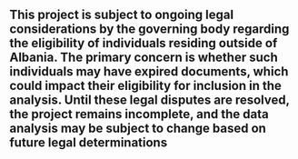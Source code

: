 ## This project is subject to ongoing legal considerations by the governing body regarding the eligibility of individuals residing outside of Albania. The primary concern is whether such individuals may have expired documents, which could impact their eligibility for inclusion in the analysis. Until these legal disputes are resolved, the project remains incomplete, and the data analysis may be subject to change based on future legal determinations
